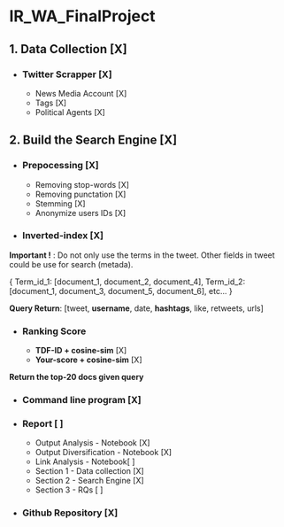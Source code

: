 # IR_WA_FinalProject

## 1. Data Collection [X]
* ### Twitter Scrapper [X]
	* News Media Account [X]
	* Tags [X]
	* Political Agents [X]

## 2. Build the Search Engine [X]
* ### Prepocessing [X]
	* Removing stop-words [X]
	* Removing punctation [X]
	* Stemming [X]
	* Anonymize users IDs [X]
 
 * ### Inverted-index [X]
 
 **Important !** : Do not only use the terms in the tweet. Other fields in tweet could be use for search (metada).
 
  {
	   Term_id_1: [document_1, document_2, document_4],
	   Term_id_2: [document_1, document_3, document_5, document_6], 
	   etc...
  }
  
  **Query Return**: [tweet, **username**, date, **hashtags**, like, retweets, urls]
  
* ### Ranking Score
	* **TDF-ID + cosine-sim** [X]
	* **Your-score + cosine-sim** [X]
	
**Return the top-20 docs given query**

* ### Command line program [X]
* ### Report [ ]
	* Output Analysis - Notebook [X]
	* Output Diversification - Notebook [X]
	* Link Analysis - Notebook[ ]
	* Section 1 - Data collection [X]
	* Section 2 - Search Engine [X]
	* Section 3 - RQs [ ]

* ### Github Repository [X]

